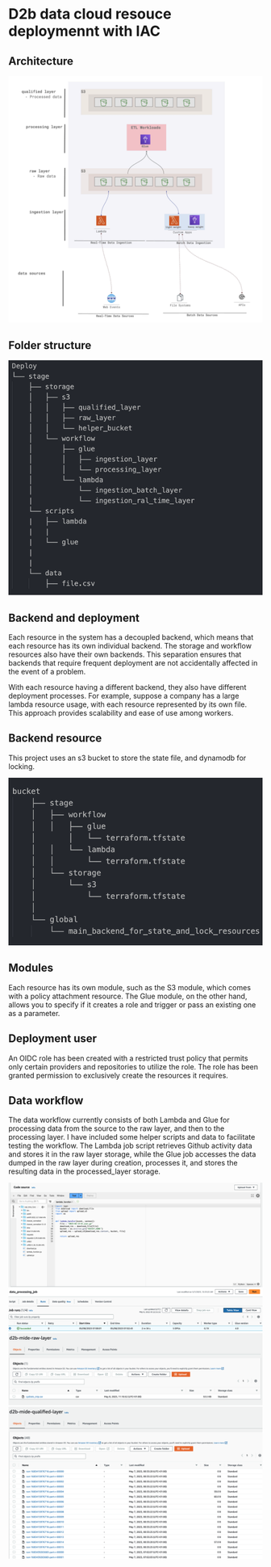 # D2b data cloud resouce deploymennt with IAC

## Architecture 
<img src="docs_resource\arch.png">

## Folder structure
<img src="docs_resource\dep.png">


## Backend and deployment
Each resource in the system has a decoupled backend, which means that each resource has its own individual backend. The storage and workflow resources also have their own backends. This separation ensures that backends that require frequent deployment are not accidentally affected in the event of a problem.

With each resource having a different backend, they also have different deployment processes. For example, suppose a company has a large lambda resource usage, with each resource represented by its own file. This approach provides scalability and ease of use among workers.

## Backend resource
This project uses an s3 bucket to store the state file, and dynamodb for locking.

<img src="docs_resource\bud.png">


## Modules
Each resource has its own module, such as the S3 module, which comes with a policy attachment resource. The Glue module, on the other hand, allows you to specify if it creates a role and trigger or pass an existing one as a parameter.

## Deployment user
An OIDC role has been created with a restricted trust policy that permits only certain providers and repositories to utilize the role. The role has been granted permission to exclusively create the resources it requires.

## Data workflow
The data workflow currently consists of both Lambda and Glue for processing data from the source to the raw layer, and then to the processing layer. I have included some helper scripts and data to facilitate testing the workflow. The Lambda job script retrieves Github activity data and stores it in the raw layer storage, while the Glue job accesses the data dumped in the raw layer during creation, processes it, and stores the resulting data in the processed_layer storage.

<img src="docs_resource\lambda.png">
<img src="docs_resource\glue.png">
<img src="docs_resource\raw.png">
<img src="docs_resource\processed.png">
